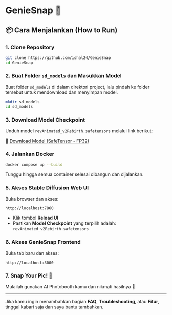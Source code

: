 # GenieSnap 🚀

## 📦 Cara Menjalankan (How to Run)

### 1. Clone Repository

```bash
git clone https://github.com/ishal24/GenieSnap
cd GenieSnap
```

### 2. Buat Folder `sd_models` dan Masukkan Model

Buat folder `sd_models` di dalam direktori project, lalu pindah ke folder tersebut untuk mendownload dan menyimpan model.

```bash
mkdir sd_models
cd sd_models
```

### 3. Download Model Checkpoint

Unduh model `revAnimated_v2Rebirth.safetensors` melalui link berikut:

🔗 [Download Model (SafeTensor - FP32)](https://civitai.com/api/download/models/425083)

### 4. Jalankan Docker

```bash
docker compose up --build
```

Tunggu hingga semua container selesai dibangun dan dijalankan.

### 5. Akses Stable Diffusion Web UI

Buka browser dan akses:

```
http://localhost:7860
```

* Klik tombol **Reload UI**
* Pastikan **Model Checkpoint** yang terpilih adalah:
  `revAnimated_v2Rebirth.safetensors`

### 6. Akses GenieSnap Frontend

Buka tab baru dan akses:

```
http://localhost:3000
```

### 7. Snap Your Pic! 📸

Mulailah gunakan AI Photobooth kamu dan nikmati hasilnya 🎉

---

Jika kamu ingin menambahkan bagian **FAQ**, **Troubleshooting**, atau **Fitur**, tinggal kabari saja dan saya bantu tambahkan.
